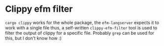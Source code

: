 # Clippy efm filter

`cargo clippy` works for the whole package,
the `efm-langserver` expects it to work with a single file
thus, a self-written `clippy-efm-filter` tool is used
to filter the output of clippy for a specific file.
Probably `grep` can be used for this, but I don't know how :)
